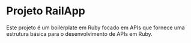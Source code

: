 
# Projeto RailApp
Este projeto é um boilerplate em Ruby focado em APIs que fornece uma estrutura básica para o desenvolvimento de APIs em Ruby.
